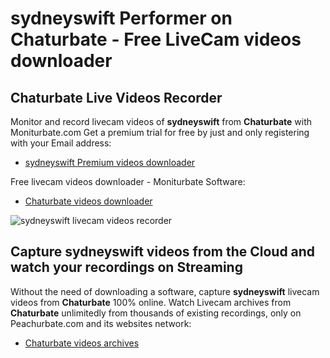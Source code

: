 # sydneyswift Performer on Chaturbate - Free LiveCam videos downloader

## Chaturbate Live Videos Recorder

Monitor and record livecam videos of **sydneyswift** from **Chaturbate** with Moniturbate.com
Get a premium trial for free by just and only registering with your Email address:
* [sydneyswift Premium videos downloader](https://moniturbate.com/request-demo-licence-key.html)

Free livecam videos downloader - Moniturbate Software:
* [Chaturbate videos downloader](https://moniturbate.com/moniturbate-download-software.html)

![sydneyswift livecam videos recorder](https://peachurnet.com/templates/moniturbate-software.png)


## Capture sydneyswift videos from the Cloud and watch your recordings on Streaming

Without the need of downloading a software, capture **sydneyswift** livecam videos from **Chaturbate** 100% online.
Watch Livecam archives from **Chaturbate** unlimitedly from thousands of existing recordings, only on Peachurbate.com and its websites network:
* [Chaturbate videos archives](https://peachurnet.com/)